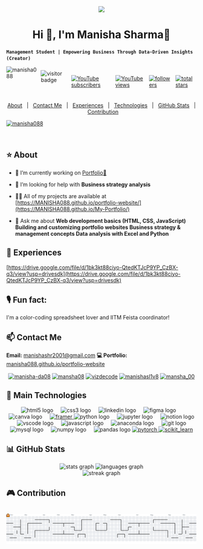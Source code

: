 <div align="center">
  <img height="150" src="https://media.giphy.com/media/M9gbBd9nbDrOTu1Mqx/giphy.gif"  />
</div>

<h1 align="center">Hi 👋, I'm Manisha Sharma🐣</h1>

**`Management Student | Empowering Business Through Data-Driven Insights (Creator)`**

<p align="left" style="display: flex; justify-content: center; gap: 10px; align-items: center;">
  <img src="https://komarev.com/ghpvc/?username=manisha088&label=Profile%20views&color=0e75b6&style=flat" alt="manisha088" height="80" />
  <img src="https://visitor-badge.laobi.icu/badge?page_id=MANISHA088.MANISHA088&" height="60" alt="visitor badge" />
  <a href="https://www.youtube.com/channel/UCQk8aesHPrNLSwcGgCPjzug?sub_confirmation=1" target="_blank" rel="noopener noreferrer"><img alt="YouTube subscribers" title="Subscribe to my YouTube channel"
       src="https://custom-icon-badges.demolab.com/youtube/channel/subscribers/UCQk8aesHPrNLSwcGgCPjzug?color=%23E05D44&label=SUBSCRIBE&logo=video&logoColor=white&style=for-the-badge&labelColor=CE4630"/></a>
  <a href="https://www.youtube.com/channel/UCQk8aesHPrNLSwcGgCPjzug" target="_blank" rel="noopener noreferrer"><img alt="YouTube views" title="YouTube views"
       src="https://custom-icon-badges.demolab.com/youtube/channel/views/UCQk8aesHPrNLSwcGgCPjzug?color=%23E1AD0E&logo=eye&logoColor=white&style=for-the-badge&labelColor=C79600"/></a>
  <a href="https://github.com/MANISHA088?tab=followers"><img alt="followers" title="Follow me on Github" src="https://custom-icon-badges.demolab.com/github/followers/MANISHA088?color=236ad3&labelColor=1155ba&style=for-the-badge&logo=person-add&label=Follow&logoColor=white"/></a>
 <a href="https://github.com/MANISHA088?tab=repositories&sort=stargazers"><img alt="total stars" title="Total stars on GitHub" src="https://custom-icon-badges.demolab.com/github/stars/MANISHA088?color=55960c&style=for-the-badge&labelColor=488207&logo=star"/></a>
</p>


<p align="center">
  <a href="#star-about">About</a> &#xa0; | &#xa0;
  <a href="#mailbox-contact-me">Contact Me</a> &#xa0; | &#xa0;
  <a href="#memo-experiences">Experiences</a> &#xa0; | &#xa0;
  <a href="#rocket-main-technologies">Technologies</a> &#xa0; | &#xa0;
  <a href="#bar_chart-github-stats">GitHub Stats</a> &#xa0; | &#xa0;
  <a href="#video_game-contribution">Contribution</a>
  
</p>


<p align="left"> <a href="https://github.com/ryo-ma/github-profile-trophy"><img src="https://github-profile-trophy.vercel.app/?username=manisha088" alt="manisha088" /></a> </p>

<p align="left"> <a href="https://twitter.com/" target="blank"><img src="https://img.shields.io/twitter/follow/?logo=twitter&style=for-the-badge" alt="" /></a> </p>

## :star: About ##

- 🔭 I’m currently working on [Portfolio🚀](https://MANISHA088.github.io/My-Portfolio/)

- 🤝 I’m looking for help with **Business strategy analysis**

- 👨‍💻 All of my projects are available at [https://MANISHA088.github.io/portfolio-website/](https://MANISHA088.github.io/My-Portfolio/)

- 💬 Ask me about **Web development basics (HTML, CSS, JavaScript) Building and customizing portfolio websites Business strategy & management concepts Data analysis with Excel and Python**

 ## :memo: Experiences ## 
 [https://drive.google.com/file/d/1bk3kt88ciyo-QtedKTJcP9YP_CzBX-q3/view?usp=drivesdk](https://drive.google.com/file/d/1bk3kt88ciyo-QtedKTJcP9YP_CzBX-q3/view?usp=drivesdk)

## 🎙️ Fun fact: 
I'm a color-coding spreadsheet lover and IITM Feista coordinator!

## :mailbox: Contact Me ##

  **Email:** [manishashr2001@gmail.com](mailto:manishashr2001@gmail.com)  **💻 Portfolio:** [manisha088.github.io/portfolio-website](https://manisha088.github.io/My-Portfolio/)
<p align="center">
<a href="https://linkedin.com/in/manisha-da08" target="blank"><img align="center" src="https://raw.githubusercontent.com/rahuldkjain/github-profile-readme-generator/master/src/images/icons/Social/linked-in-alt.svg" alt="manisha-da08" height="30" width="40" /></a>
<a href="https://kaggle.com/mansha08" target="blank"><img align="center" src="https://raw.githubusercontent.com/rahuldkjain/github-profile-readme-generator/master/src/images/icons/Social/kaggle.svg" alt="mansha08" height="30" width="40" /></a>
<a href="https://youtube.com/@vizdecode?si=xd7L73Ocr8ixHiuc" target="blank"><img align="center" src="https://raw.githubusercontent.com/rahuldkjain/github-profile-readme-generator/master/src/images/icons/Social/youtube.svg" alt="vizdecode" height="30" width="40" /></a>
<a href="https://auth.geeksforgeeks.org/user/manishasl1v8" target="blank"><img align="center" src="https://raw.githubusercontent.com/rahuldkjain/github-profile-readme-generator/master/src/images/icons/Social/geeks-for-geeks.svg" alt="manishasl1v8" height="30" width="40" /></a>
<a href="https://t.me/mansha_00" target="_blank"><img align="center" src="https://cdn.simpleicons.org/telegram/2CA5E0"alt="mansha_00" height="30" width="30" /></a>
</p>

## :rocket: Main Technologies ##

<div align="center">
  <img src="https://cdn.jsdelivr.net/gh/devicons/devicon/icons/html5/html5-original.svg" height="30" alt="html5 logo"  />
  <img width="12" />
  <img src="https://cdn.jsdelivr.net/gh/devicons/devicon/icons/css3/css3-original.svg" height="30" alt="css3 logo"  />
  <img width="12" />
  <img src="https://cdn.jsdelivr.net/gh/devicons/devicon/icons/linkedin/linkedin-original.svg" height="30" alt="linkedin logo"  />
  <img width="12" />
  <img src="https://cdn.jsdelivr.net/gh/devicons/devicon/icons/figma/figma-original.svg" height="30" alt="figma logo"  />
  <img width="12" />
  <img src="https://cdn.jsdelivr.net/gh/devicons/devicon/icons/canva/canva-original.svg" height="30" alt="canva logo"  />
  <img width="12" />
  <a href="https://www.framer.com/" target="_blank" rel="noreferrer"> <img src="https://www.vectorlogo.zone/logos/framer/framer-icon.svg" alt="framer" height="30"/> </a>
  <img src="https://cdn.jsdelivr.net/gh/devicons/devicon/icons/python/python-original.svg" height="30" alt="python logo"  />
  <img width="12" />
  <img src="https://cdn.jsdelivr.net/gh/devicons/devicon/icons/jupyter/jupyter-original.svg" height="30" alt="jupyter logo"  />
  <img width="12" />
  <img src="https://cdn.jsdelivr.net/gh/devicons/devicon/icons/notion/notion-original.svg" height="30" alt="notion logo"  />
  <img width="12" />
  <img src="https://cdn.jsdelivr.net/gh/devicons/devicon/icons/vscode/vscode-original.svg" height="30" alt="vscode logo"  />
  <img width="12" />
  <img src="https://cdn.jsdelivr.net/gh/devicons/devicon/icons/javascript/javascript-original.svg" height="30" alt="javascript logo"  />
  <img width="12" />
  <img src="https://cdn.jsdelivr.net/gh/devicons/devicon/icons/anaconda/anaconda-original.svg" height="30" alt="anaconda logo"  />
  <img width="12" />
  <img src="https://cdn.jsdelivr.net/gh/devicons/devicon/icons/git/git-original.svg" height="30" alt="git logo"  />
  <img width="12" />
  <img src="https://cdn.jsdelivr.net/gh/devicons/devicon/icons/mysql/mysql-original.svg" height="30" alt="mysql logo"  />
  <img width="12" />
  <img src="https://cdn.jsdelivr.net/gh/devicons/devicon/icons/numpy/numpy-original.svg" height="30" alt="numpy logo"  />
  <img width="12" />
  <img src="https://cdn.jsdelivr.net/gh/devicons/devicon/icons/pandas/pandas-original.svg" height="30" alt="pandas logo"  />
   <a href="https://pytorch.org/" target="_blank" rel="noreferrer"> <img src="https://www.vectorlogo.zone/logos/pytorch/pytorch-icon.svg" alt="pytorch" height="30"/> </a>
  <a href="https://scikit-learn.org/" target="_blank" rel="noreferrer"> <img src="https://upload.wikimedia.org/wikipedia/commons/0/05/Scikit_learn_logo_small.svg" alt="scikit_learn" height="30"/> </a>
</div>

###

## :bar_chart: GitHub Stats

<div align="center">
  <img src="https://github-readme-stats.vercel.app/api?username=MANISHA088&hide_title=false&hide_rank=false&show_icons=true&include_all_commits=true&count_private=true&disable_animations=false&theme=dracula&locale=en&hide_border=false" height="150" alt="stats graph"  />
  <img src="https://github-readme-stats.vercel.app/api/top-langs?username=MANISHA088&locale=en&hide_title=false&layout=compact&card_width=320&langs_count=5&theme=dracula&hide_border=false" height="150" alt="languages graph"  />
</div>

<div align="center">
  <img src="https://streak-stats.demolab.com?user=MANISHA088&locale=en&mode=daily&theme=dracula&hide_border=false&border_radius=5&order=3" height="150" alt="streak graph"  />
<!--  <img src="https://github-profile-trophy.vercel.app?username=MANISHA088&theme=dracula&column=-1&row=1&margin-w=8&margin-h=8&no-bg=false&no-frame=false&order=4" height="150" alt="trophy graph"  /> -->
</div>


###
## :video_game: Contribution


<br clear="both">

<picture>
  <source media="(prefers-color-scheme: dark)" srcset="https://raw.githubusercontent.com/MANISHA088/MANISHA088/output/pacman-contribution-graph-dark.svg">
  <source media="(prefers-color-scheme: light)" srcset="https://raw.githubusercontent.com/MANISHA088/MANISHA088/output/pacman-contribution-graph.svg">
  <img alt="pacman contribution graph" src="https://raw.githubusercontent.com/MANISHA088/MANISHA088/output/pacman-contribution-graph.svg">
</picture>

###


<!--
**MANISHA088/MANISHA088** is a ✨ _special_ ✨ repository because its `README.md` (this file) appears on your GitHub profile.

Here are some ideas to get you started:

- 🔭 I’m currently working on ...
- 🌱 I’m currently learning ...
- 👯 I’m looking to collaborate on ...
- 🤔 I’m looking for help with ...
- 💬 Ask me about ...
- 📫 How to reach me: ...
- 😄 Pronouns: ...
- ⚡ Fun fact: ...
-->
